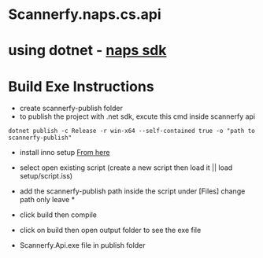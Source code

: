 # Scannerfy.naps.cs.api
# using dotnet - [naps sdk](https://github.com/cyanfish/naps2/tree/master/NAPS2.Sdk)


# Build Exe Instructions
- create scannerfy-publish folder
- to publish the project with .net sdk, excute this cmd inside scannerfy api  
```
dotnet publish -c Release -r win-x64 --self-contained true -o "path to scannerfy-publish"
```

- install inno setup [From here](https://jrsoftware.org/isdl.php)
- select open existing script (create a new script then load it || load setup/script.iss)
- add the scannerfy-publish path inside the script under [Files] change path only leave * 
- click build then compile
- click on build then open output folder to see the exe file

- Scannerfy.Api.exe file in publish folder